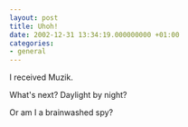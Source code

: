 ```yaml
---
layout: post
title: Uhoh!
date: 2002-12-31 13:34:19.000000000 +01:00
categories:
- general
---
```

I received Muzik.

What's next? Daylight by night?

Or am I a brainwashed spy?
